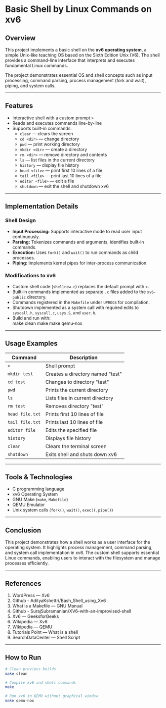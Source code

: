 # Basic Shell by Linux Commands on xv6

## Overview

This project implements a basic shell on the **xv6 operating system**, a simple Unix-like teaching OS based on the Sixth Edition Unix (V6). The shell provides a command-line interface that interprets and executes fundamental Linux commands. 

The project demonstrates essential OS and shell concepts such as input processing, command parsing, process management (fork and wait), piping, and system calls.

---

## Features

- Interactive shell with a custom prompt `>`  
- Reads and executes commands line-by-line  
- Supports built-in commands:  
  - `clear` — clears the screen  
  - `cd <dir>` — change directory  
  - `pwd` — print working directory  
  - `mkdir <dir>` — create a directory  
  - `rm <dir>` — remove directory and contents  
  - `ls` — list files in the current directory  
  - `history` — display file history  
  - `head <file>` — print first 10 lines of a file  
  - `tail <file>` — print last 10 lines of a file  
  - `editor <file>` — edit a file  
  - `shutdown` — exit the shell and shutdown xv6  

---

## Implementation Details

### Shell Design

- **Input Processing:** Supports interactive mode to read user input continuously.  
- **Parsing:** Tokenizes commands and arguments, identifies built-in commands.  
- **Execution:** Uses `fork()` and `wait()` to run commands as child processes.  
- **Piping:** Implements kernel pipes for inter-process communication.

### Modifications to xv6

- Custom shell code (`shellnew.c`) replaces the default prompt with `>`.  
- Built-in commands implemented as separate `.c` files added to the `xv6-public` directory.  
- Commands registered in the `Makefile` under `UPROGS` for compilation.  
- Shutdown implemented as a system call with required edits to `syscall.h`, `syscall.c`, `usys.S`, and `user.h`.  
- Build and run with:  
make clean
make
make qemu-nox


---

## Usage Examples

| Command         | Description                       |
|-----------------|---------------------------------|
| `>`             | Shell prompt                    |
| `mkdir test`    | Creates a directory named "test"|
| `cd test`       | Changes to directory "test"      |
| `pwd`           | Prints the current directory     |
| `ls`            | Lists files in current directory |
| `rm test`       | Removes directory "test"         |
| `head file.txt` | Prints first 10 lines of file    |
| `tail file.txt` | Prints last 10 lines of file     |
| `editor file`   | Edits the specified file         |
| `history`       | Displays file history            |
| `clear`         | Clears the terminal screen       |
| `shutdown`      | Exits shell and shuts down xv6   |

---

## Tools & Technologies

- C programming language  
- xv6 Operating System  
- GNU Make (`make`, `Makefile`)  
- QEMU Emulator  
- Unix system calls (`fork()`, `wait()`, `exec()`, `pipe()`)

---

## Conclusion

This project demonstrates how a shell works as a user interface for the operating system. It highlights process management, command parsing, and system call implementation in xv6. The custom shell supports essential Linux commands, enabling users to interact with the filesystem and manage processes efficiently.

---

## References

1. WordPress — Xv6  
2. Github - AdityaKshettri/Bash_Shell_using_Xv6  
3. What is a Makefile — GNU Manual  
4. Github - SurajSubramanian/XV6-with-an-improvised-shell  
5. Xv6 — GeeksforGeeks  
6. Wikipedia — Xv6  
7. Wikipedia — QEMU  
8. Tutorials Point — What is a shell  
9. SearchDataCenter — Shell Script

---

## How to Run

```bash
# Clean previous builds
make clean

# Compile xv6 and shell commands
make

# Run xv6 in QEMU without graphical window
make qemu-nox

